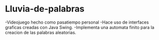 # Lluvia-de-palabras
-Videojuego hecho como pasatiempo personal
-Hace uso de interfaces graficas creadas con Java Swing.
-Implementa una automata finito para la creacion de las palabras aleatorias.

